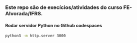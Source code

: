  ### Este repo são de execícios/atividades do curso FE-Alvorada/IFRS.

#### Rodar servidor Python no Github codespaces

```bash
python3 -m http.server 3000
```
